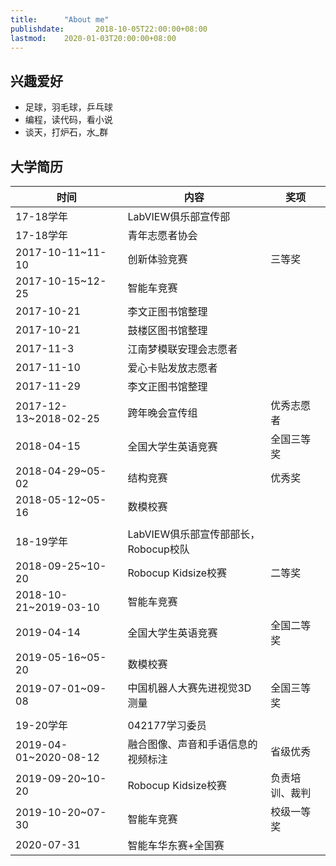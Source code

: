 ```yaml
---
title:      "About me"
publishdate:       2018-10-05T22:00:00+08:00
lastmod:    2020-01-03T20:00:00+08:00
---
```


## 兴趣爱好

*   足球，羽毛球，乒乓球
*   编程，读代码，看小说
*   谈天，打炉石，水_群

## 大学简历

|时间|内容|奖项|
|---|---|---|
|17-18学年|LabVIEW俱乐部宣传部|
|17-18学年|青年志愿者协会|
|2017-10-11~11-10|创新体验竞赛|三等奖|
|2017-10-15~12-25|智能车竞赛|
|2017-10-21|李文正图书馆整理|
|2017-10-21|鼓楼区图书馆整理|
|2017-11-3|江南梦模联安理会志愿者|
|2017-11-10|爱心卡贴发放志愿者|
|2017-11-29|李文正图书馆整理|
|2017-12-13~2018-02-25|跨年晚会宣传组|优秀志愿者|
|2018-04-15|全国大学生英语竞赛|全国三等奖|
|2018-04-29~05-02|结构竞赛|优秀奖|
|2018-05-12~05-16|数模校赛|
||||
|18-19学年|LabVIEW俱乐部宣传部部长，Robocup校队|
|2018-09-25~10-20|Robocup Kidsize校赛|二等奖|
|2018-10-21~2019-03-10|智能车竞赛|
|2019-04-14|全国大学生英语竞赛|全国二等奖|
|2019-05-16~05-20|数模校赛|
|2019-07-01~09-08|中国机器人大赛先进视觉3D测量|全国三等奖|
||||
|19-20学年|042177学习委员|
|2019-04-01~2020-08-12|融合图像、声音和手语信息的视频标注|省级优秀|
|2019-09-20~10-20|Robocup Kidsize校赛|负责培训、裁判|
|2019-10-20~07-30|智能车竞赛|校级一等奖|
|2020-07-31|智能车华东赛+全国赛||
